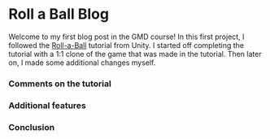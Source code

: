 # Roll a Ball Blog
Welcome to my first blog post in the GMD course! In this first project, I followed the [Roll-a-Ball](https://learn.unity.com/project/roll-a-ball) tutorial from Unity. I started off completing the tutorial with a 1:1 clone of the game that was made in the tutorial. Then later on, I made some additional changes myself.

### Comments on the tutorial

### Additional features

### Conclusion